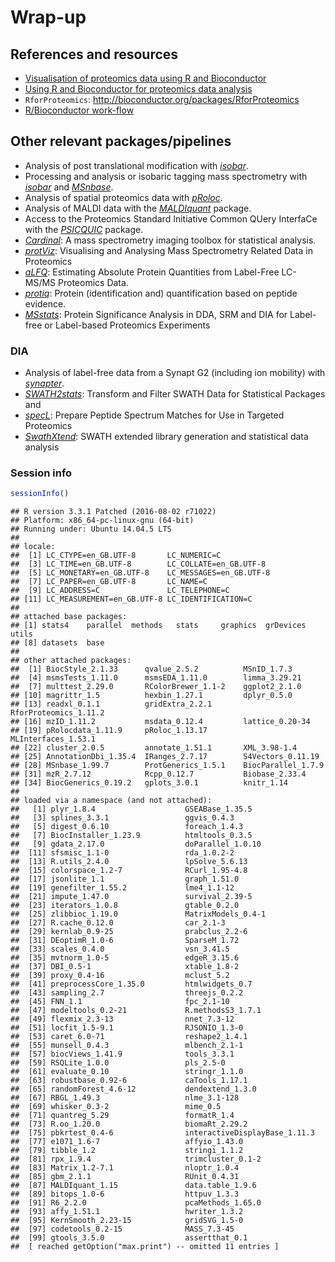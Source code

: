 # Wrap-up



## References and resources

* [Visualisation of proteomics data using R and Bioconductor](http://www.ncbi.nlm.nih.gov/pmc/articles/PMC4510819/)
* [Using R and Bioconductor for proteomics data analysis](http://arxiv.org/pdf/1305.6559v1.pdf)
* `RforProteomics`: http://bioconductor.org/packages/RforProteomics
* [R/Bioconductor work-flow](http://bioconductor.org/help/workflows/proteomics/)

## Other relevant packages/pipelines

- Analysis of post translational modification with *[isobar](http://bioconductor.org/packages/isobar)*.
- Processing and analysis or isobaric tagging mass spectrometry with
  *[isobar](http://bioconductor.org/packages/isobar)* and *[MSnbase](http://bioconductor.org/packages/MSnbase)*.
- Analysis of spatial proteomics data with *[pRoloc](http://bioconductor.org/packages/pRoloc)*.
- Analysis of MALDI data with the *[MALDIquant](http://bioconductor.org/packages/MALDIquant)* package.
- Access to the Proteomics Standard Initiative Common QUery InterfaCe
  with the *[PSICQUIC](http://bioconductor.org/packages/PSICQUIC)* package.
- *[Cardinal](http://bioconductor.org/packages/Cardinal)*: A mass spectrometry imaging toolbox for
  statistical analysis.
- *[protViz](http://cran.fhcrc.org/web/packages/protViz/index.html)*: Visualising and Analysing Mass Spectrometry
  Related Data in Proteomics
- *[aLFQ](http://cran.fhcrc.org/web/packages/aLFQ/index.html)*: Estimating Absolute Protein Quantities from
  Label-Free LC-MS/MS Proteomics Data.
- *[protiq](http://cran.fhcrc.org/web/packages/protiq/index.html)*: Protein (identification and) quantification
  based on peptide evidence.
- *[MSstats](http://bioconductor.org/packages/MSstats)*: Protein Significance Analysis in DDA, SRM
  and DIA for Label-free or Label-based Proteomics Experiments


### DIA

- Analysis of label-free data from a Synapt G2 (including ion
  mobility) with *[synapter](http://bioconductor.org/packages/synapter)*.
- *[SWATH2stats](http://bioconductor.org/packages/SWATH2stats)*: Transform and Filter SWATH Data for
  Statistical Packages and
- *[specL](http://bioconductor.org/packages/specL)*: Prepare Peptide Spectrum Matches for Use in
  Targeted Proteomics
- *[SwathXtend](http://bioconductor.org/packages/SwathXtend)*: SWATH extended library generation and
  statistical data analysis


### Session info


```r
sessionInfo()
```

```
## R version 3.3.1 Patched (2016-08-02 r71022)
## Platform: x86_64-pc-linux-gnu (64-bit)
## Running under: Ubuntu 14.04.5 LTS
## 
## locale:
##  [1] LC_CTYPE=en_GB.UTF-8       LC_NUMERIC=C              
##  [3] LC_TIME=en_GB.UTF-8        LC_COLLATE=en_GB.UTF-8    
##  [5] LC_MONETARY=en_GB.UTF-8    LC_MESSAGES=en_GB.UTF-8   
##  [7] LC_PAPER=en_GB.UTF-8       LC_NAME=C                 
##  [9] LC_ADDRESS=C               LC_TELEPHONE=C            
## [11] LC_MEASUREMENT=en_GB.UTF-8 LC_IDENTIFICATION=C       
## 
## attached base packages:
## [1] stats4    parallel  methods   stats     graphics  grDevices utils    
## [8] datasets  base     
## 
## other attached packages:
##  [1] BiocStyle_2.1.33      qvalue_2.5.2          MSnID_1.7.3          
##  [4] msmsTests_1.11.0      msmsEDA_1.11.0        limma_3.29.21        
##  [7] multtest_2.29.0       RColorBrewer_1.1-2    ggplot2_2.1.0        
## [10] magrittr_1.5          hexbin_1.27.1         dplyr_0.5.0          
## [13] readxl_0.1.1          gridExtra_2.2.1       RforProteomics_1.11.2
## [16] mzID_1.11.2           msdata_0.12.4         lattice_0.20-34      
## [19] pRolocdata_1.11.9     pRoloc_1.13.17        MLInterfaces_1.53.1  
## [22] cluster_2.0.5         annotate_1.51.1       XML_3.98-1.4         
## [25] AnnotationDbi_1.35.4  IRanges_2.7.17        S4Vectors_0.11.19    
## [28] MSnbase_1.99.7        ProtGenerics_1.5.1    BiocParallel_1.7.9   
## [31] mzR_2.7.12            Rcpp_0.12.7           Biobase_2.33.4       
## [34] BiocGenerics_0.19.2   gplots_3.0.1          knitr_1.14           
## 
## loaded via a namespace (and not attached):
##   [1] plyr_1.8.4                    GSEABase_1.35.5              
##   [3] splines_3.3.1                 ggvis_0.4.3                  
##   [5] digest_0.6.10                 foreach_1.4.3                
##   [7] BiocInstaller_1.23.9          htmltools_0.3.5              
##   [9] gdata_2.17.0                  doParallel_1.0.10            
##  [11] sfsmisc_1.1-0                 rda_1.0.2-2                  
##  [13] R.utils_2.4.0                 lpSolve_5.6.13               
##  [15] colorspace_1.2-7              RCurl_1.95-4.8               
##  [17] jsonlite_1.1                  graph_1.51.0                 
##  [19] genefilter_1.55.2             lme4_1.1-12                  
##  [21] impute_1.47.0                 survival_2.39-5              
##  [23] iterators_1.0.8               gtable_0.2.0                 
##  [25] zlibbioc_1.19.0               MatrixModels_0.4-1           
##  [27] R.cache_0.12.0                car_2.1-3                    
##  [29] kernlab_0.9-25                prabclus_2.2-6               
##  [31] DEoptimR_1.0-6                SparseM_1.72                 
##  [33] scales_0.4.0                  vsn_3.41.5                   
##  [35] mvtnorm_1.0-5                 edgeR_3.15.6                 
##  [37] DBI_0.5-1                     xtable_1.8-2                 
##  [39] proxy_0.4-16                  mclust_5.2                   
##  [41] preprocessCore_1.35.0         htmlwidgets_0.7              
##  [43] sampling_2.7                  threejs_0.2.2                
##  [45] FNN_1.1                       fpc_2.1-10                   
##  [47] modeltools_0.2-21             R.methodsS3_1.7.1            
##  [49] flexmix_2.3-13                nnet_7.3-12                  
##  [51] locfit_1.5-9.1                RJSONIO_1.3-0                
##  [53] caret_6.0-71                  reshape2_1.4.1               
##  [55] munsell_0.4.3                 mlbench_2.1-1                
##  [57] biocViews_1.41.9              tools_3.3.1                  
##  [59] RSQLite_1.0.0                 pls_2.5-0                    
##  [61] evaluate_0.10                 stringr_1.1.0                
##  [63] robustbase_0.92-6             caTools_1.17.1               
##  [65] randomForest_4.6-12           dendextend_1.3.0             
##  [67] RBGL_1.49.3                   nlme_3.1-128                 
##  [69] whisker_0.3-2                 mime_0.5                     
##  [71] quantreg_5.29                 formatR_1.4                  
##  [73] R.oo_1.20.0                   biomaRt_2.29.2               
##  [75] pbkrtest_0.4-6                interactiveDisplayBase_1.11.3
##  [77] e1071_1.6-7                   affyio_1.43.0                
##  [79] tibble_1.2                    stringi_1.1.2                
##  [81] rpx_1.9.4                     trimcluster_0.1-2            
##  [83] Matrix_1.2-7.1                nloptr_1.0.4                 
##  [85] gbm_2.1.1                     RUnit_0.4.31                 
##  [87] MALDIquant_1.15               data.table_1.9.6             
##  [89] bitops_1.0-6                  httpuv_1.3.3                 
##  [91] R6_2.2.0                      pcaMethods_1.65.0            
##  [93] affy_1.51.1                   hwriter_1.3.2                
##  [95] KernSmooth_2.23-15            gridSVG_1.5-0                
##  [97] codetools_0.2-15              MASS_7.3-45                  
##  [99] gtools_3.5.0                  assertthat_0.1               
##  [ reached getOption("max.print") -- omitted 11 entries ]
```

